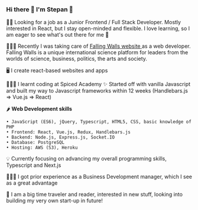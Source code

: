 ### Hi there 👋 I'm Stepan 👾

<!--
**orlovstepan/orlovstepan** is a ✨ _special_ ✨ repository because its `README.md` (this file) appears on your GitHub profile.

Here are some ideas to get you started:

- 🔭 I’m currently working on ...
- 🌱 I’m currently learning ...
- 👯 I’m looking to collaborate on ...
- 🤔 I’m looking for help with ...
- 💬 Ask me about ...
- 📫 How to reach me: ...
- 😄 Pronouns: ...
- ⚡ Fun fact: ...
-->

🕵️‍♂️ Looking for a job as a Junior Frontend / Full Stack Developer. Mostly interested in React, but I stay open-minded and flexible. I love learning, so I am eager to see what's out there for me 👾

🧑🏻‍💻 Recently I was taking care of <a href="https://falling-walls.com/"> Falling Walls website </a> as a web developer. Falling Walls is a unique international science platform for leaders from the worlds of science, business, politics, the arts and society.

🖥️ I create react-based websites and apps

🧑🏻‍🎓 I learnt coding at Spiced Academy ✨ Started off with vanilla Javascript and built my way to Javascript frameworks within 12 weeks (Handlebars.js => Vue.js => React) 

🌶️ <strong> Web Development skills </strong>

    • JavaScript (ES6), jQuery, Typescript, HTML5, CSS, basic knowledge of PHP
    • Frontend: React, Vue.js, Redux, Handlebars.js
    • Backend: Node.js, Express.js, Socket.IO 
    • Database: PostgreSQL
    • Hosting: AWS (S3), Heroku
    
 💡 Currently focusing on advancing my overall programming skills, Typescript and Next.js
    
 🧑🏻‍💼 I got prior experience as a Business Development manager, which I see as a great advantage
 
 🪩 I am a big time traveler and reader, interested in new stuff, looking into building my very own start-up in future! 
